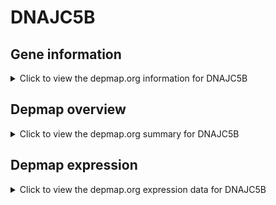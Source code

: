 <h1>DNAJC5B</h1>

<h2>Gene information</h2>
<details>
  <summary>Click to view the depmap.org information for DNAJC5B</summary>
  <iframe src="https://depmap.org/portal/gene/DNAJC5B?tab=about" style="border:none;width:100%;height:800px"></iframe>
</details>

<h2>Depmap overview</h2>
<details>
  <summary>Click to view the depmap.org summary for DNAJC5B</summary>
  <iframe src="https://depmap.org/portal/gene/DNAJC5B?tab=overview" style="border:none;width:100%;height:800px"></iframe>
</details>

<h2>Depmap expression</h2>
<details>
  <summary>Click to view the depmap.org expression data for DNAJC5B</summary>
  <iframe src="https://depmap.org/portal/gene/DNAJC5B?tab=characterization" style="border:none;width:100%;height:800px"></iframe>
</details>


<!--
<h2>Reactome Pathway diagram</h2>
<details>
  <summary>Click to view Reactome pathway for DNAJC5B</summary>
  PNAME
</details>
-->


